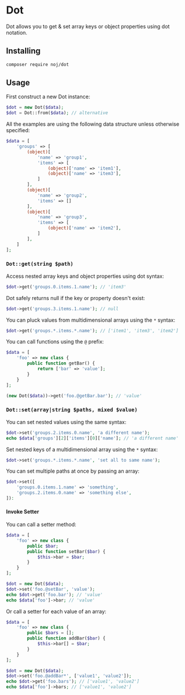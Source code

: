 # Dot

Dot allows you to get & set array keys or object properties using dot notation.

## Installing

```bash
composer require noj/dot
```

## Usage

First construct a new Dot instance:

```php
$dot = new Dot($data);
$dot = Dot::from($data); // alternative
```

All the examples are using the following data structure unless otherwise specified:

```php
$data = [
    'groups' => [
        (object)[
            'name' => 'group1',
            'items' => [
                (object)['name' => 'item1'],
                (object)['name' => 'item3'],
            ]
        ],
        (object)[
            'name' => 'group2',
            'items' => []
        ],
        (object)[
            'name' => 'group3',
            'items' => [
                (object)['name' => 'item2'],
            ]
        ],
    ]
];
```

### `Dot::get(string $path)`

Access nested array keys and object properties using dot syntax:

```php
$dot->get('groups.0.items.1.name'); // 'item3'
```

Dot safely returns null if the key or property doesn't exist:

```php
$dot->get('groups.3.items.1.name'); // null
```

You can pluck values from multidimensional arrays using the `*` syntax:

```php
$dot->get('groups.*.items.*.name'); // ['item1', 'item3', 'item2']
```

You can call functions using the `@` prefix:

```php
$data = [
    'foo' => new class {
        public function getBar() {
            return ['bar' => 'value'];
        }
    }
];

(new Dot($data))->get('foo.@getBar.bar'); // 'value'
```

### `Dot::set(array|string $paths, mixed $value)`

You can set nested values using the same syntax:

```php
$dot->set('groups.2.items.0.name', 'a different name');
echo $data['groups'][2]['items'][0]['name']; // 'a different name'
```

Set nested keys of a multidimensional array using the `*` syntax:

```php
$dot->set('groups.*.items.*.name', 'set all to same name');
```

You can set multiple paths at once by passing an array:

```php
$dot->set([
    'groups.0.items.1.name' => 'something',
    'groups.2.items.0.name' => 'something else',
]):
```

#### Invoke Setter

You can call a setter method:

```php
$data = [
    'foo' => new class {
        public $bar;
        public function setBar($bar) {
            $this->bar = $bar;
        }
    }
];

$dot = new Dot($data);
$dot->set('foo.@setBar', 'value');
echo $dot->get('foo.bar'); // 'value'
echo $data['foo']->bar; // 'value'
```

Or call a setter for each value of an array:

```php
$data = [
    'foo' => new class {
        public $bars = [];
        public function addBar($bar) {
            $this->bar[] = $bar;
        }
    }
];

$dot = new Dot($data);
$dot->set('foo.@addBar*', ['value1', 'value2']);
echo $dot->get('foo.bars'); // ['value1', 'value2']
echo $data['foo']->bars; // ['value1', 'value2']
```
